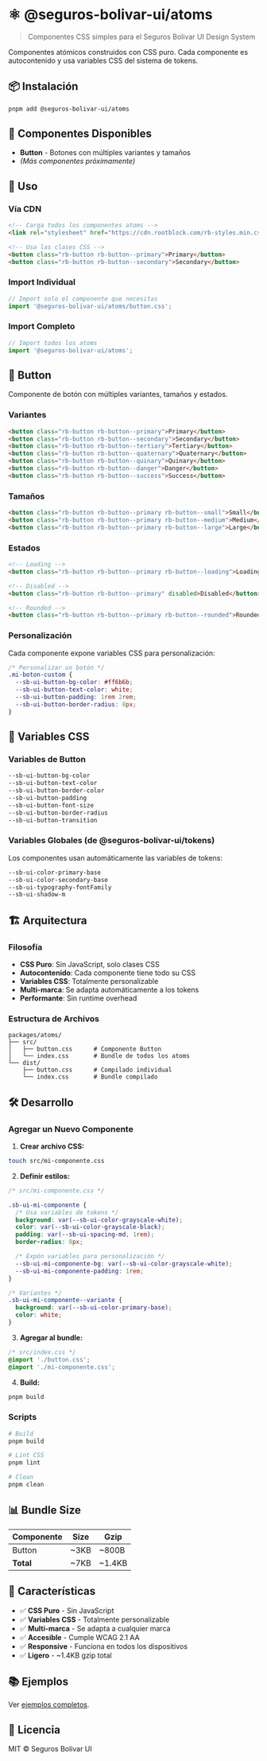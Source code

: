 # ⚛️ @seguros-bolivar-ui/atoms

> Componentes CSS simples para el Seguros Bolivar UI Design System

Componentes atómicos construidos con CSS puro. Cada componente es autocontenido y usa variables CSS del sistema de tokens.

## 📦 Instalación

```bash
pnpm add @seguros-bolivar-ui/atoms
```

## 🎨 Componentes Disponibles

- **Button** - Botones con múltiples variantes y tamaños
- _(Más componentes próximamente)_

## 🚀 Uso

### Vía CDN

```html
<!-- Carga todos los componentes atoms -->
<link rel="stylesheet" href="https://cdn.rootblock.com/rb-styles.min.css" />

<!-- Usa las clases CSS -->
<button class="rb-button rb-button--primary">Primary</button>
<button class="rb-button rb-button--secondary">Secondary</button>
```

### Import Individual

```javascript
// Import solo el componente que necesitas
import '@seguros-bolivar-ui/atoms/button.css';
```

### Import Completo

```javascript
// Import todos los atoms
import '@seguros-bolivar-ui/atoms';
```

## 🔘 Button

Componente de botón con múltiples variantes, tamaños y estados.

### Variantes

```html
<button class="rb-button rb-button--primary">Primary</button>
<button class="rb-button rb-button--secondary">Secondary</button>
<button class="rb-button rb-button--tertiary">Tertiary</button>
<button class="rb-button rb-button--quaternary">Quaternary</button>
<button class="rb-button rb-button--quinary">Quinary</button>
<button class="rb-button rb-button--danger">Danger</button>
<button class="rb-button rb-button--success">Success</button>
```

### Tamaños

```html
<button class="rb-button rb-button--primary rb-button--small">Small</button>
<button class="rb-button rb-button--primary rb-button--medium">Medium</button>
<button class="rb-button rb-button--primary rb-button--large">Large</button>
```

### Estados

```html
<!-- Loading -->
<button class="rb-button rb-button--primary rb-button--loading">Loading...</button>

<!-- Disabled -->
<button class="rb-button rb-button--primary" disabled>Disabled</button>

<!-- Rounded -->
<button class="rb-button rb-button--primary rb-button--rounded">Rounded</button>
```

### Personalización

Cada componente expone variables CSS para personalización:

```css
/* Personalizar un botón */
.mi-boton-custom {
  --sb-ui-button-bg-color: #ff6b6b;
  --sb-ui-button-text-color: white;
  --sb-ui-button-padding: 1rem 2rem;
  --sb-ui-button-border-radius: 8px;
}
```

## 🎨 Variables CSS

### Variables de Button

```css
--sb-ui-button-bg-color
--sb-ui-button-text-color
--sb-ui-button-border-color
--sb-ui-button-padding
--sb-ui-button-font-size
--sb-ui-button-border-radius
--sb-ui-button-transition
```

### Variables Globales (de @seguros-bolivar-ui/tokens)

Los componentes usan automáticamente las variables de tokens:

```css
--sb-ui-color-primary-base
--sb-ui-color-secondary-base
--sb-ui-typography-fontFamily
--sb-ui-shadow-m
```

## 🏗️ Arquitectura

### Filosofía

- **CSS Puro**: Sin JavaScript, solo clases CSS
- **Autocontenido**: Cada componente tiene todo su CSS
- **Variables CSS**: Totalmente personalizable
- **Multi-marca**: Se adapta automáticamente a los tokens
- **Performante**: Sin runtime overhead

### Estructura de Archivos

```
packages/atoms/
├── src/
│   ├── button.css      # Componente Button
│   └── index.css       # Bundle de todos los atoms
└── dist/
    ├── button.css      # Compilado individual
    └── index.css       # Bundle compilado
```

## 🛠️ Desarrollo

### Agregar un Nuevo Componente

1. **Crear archivo CSS:**

```bash
touch src/mi-componente.css
```

2. **Definir estilos:**

```css
/* src/mi-componente.css */

.sb-ui-mi-componente {
  /* Usa variables de tokens */
  background: var(--sb-ui-color-grayscale-white);
  color: var(--sb-ui-color-grayscale-black);
  padding: var(--sb-ui-spacing-md, 1rem);
  border-radius: 8px;

  /* Expón variables para personalización */
  --sb-ui-mi-componente-bg: var(--sb-ui-color-grayscale-white);
  --sb-ui-mi-componente-padding: 1rem;
}

/* Variantes */
.sb-ui-mi-componente--variante {
  background: var(--sb-ui-color-primary-base);
  color: white;
}
```

3. **Agregar al bundle:**

```css
/* src/index.css */
@import './button.css';
@import './mi-componente.css';
```

4. **Build:**

```bash
pnpm build
```

### Scripts

```bash
# Build
pnpm build

# Lint CSS
pnpm lint

# Clean
pnpm clean
```

## 📊 Bundle Size

| Componente | Size | Gzip   |
| ---------- | ---- | ------ |
| Button     | ~3KB | ~800B  |
| **Total**  | ~7KB | ~1.4KB |

## 🎯 Características

- ✅ **CSS Puro** - Sin JavaScript
- ✅ **Variables CSS** - Totalmente personalizable
- ✅ **Multi-marca** - Se adapta a cualquier marca
- ✅ **Accesible** - Cumple WCAG 2.1 AA
- ✅ **Responsive** - Funciona en todos los dispositivos
- ✅ **Ligero** - ~1.4KB gzip total

## 📚 Ejemplos

Ver [ejemplos completos](../../examples/bootstrap-style.html).

## 📄 Licencia

MIT © Seguros Bolivar UI
